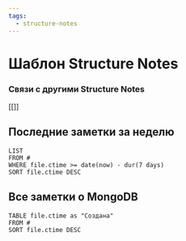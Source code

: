 ```yaml
---
tags:
  - structure-notes
---
```

# Шаблон Structure Notes
### Связи с другими Structure Notes
[[]]
## Последние заметки за неделю
```dataview
LIST
FROM #  
WHERE file.ctime >= date(now) - dur(7 days)
SORT file.ctime DESC
```
## Все заметки о MongoDB
```dataview
TABLE file.ctime as "Создана"
FROM # 
SORT file.ctime DESC
```
